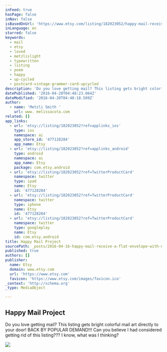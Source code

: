 ```yaml
---
inFeed: true
hasPage: false
inNav: false
isBasedOnUrl: 'https://www.etsy.com/listing/182023052/happy-mail-receive-a-flat-envelope-with?ref=listing-shop-header-1'
inLanguage: en
starred: false
keywords:
  - mail
  - etsy
  - loved
  - metzlislight
  - typewritten
  - listing
  - poem
  - happy
  - up-cycled
  - postcard-vintage-grammer-card-upcycled
description: 'Do you love getting mail? This listing gets bright colorful mail art directly to your door! BACK BY POPULAR DEMAND!!! Can you believe I had considered getting rid of this listing??? I know, what was I thinking?'
datePublished: '2016-04-20T04:48:23.064Z'
dateModified: '2016-04-20T04:48:18.509Z'
author:
  - name: 'Metzli Smith '
    url: www. melissacota.com
related: []
app_links:
  - url: 'etsy://listing/182023052?ref=applinks_ios'
    type: ios
    namespace: ai
    app_store_id: '477128284'
    app_name: Etsy
  - url: 'etsy://listing/182023052?ref=applinks_android'
    type: android
    namespace: ai
    app_name: Etsy
    package: com.etsy.android
  - url: 'etsy://listing/182023052?ref=TwitterProductCard'
    namespace: twitter
    type: ipad
    name: Etsy
    id: '477128284'
  - url: 'etsy://listing/182023052?ref=TwitterProductCard'
    namespace: twitter
    type: iphone
    name: Etsy
    id: '477128284'
  - url: 'etsy://listing/182023052?ref=TwitterProductCard'
    namespace: twitter
    type: googleplay
    name: Etsy
    id: com.etsy.android
title: Happy Mail Project
sourcePath: _posts/2016-04-16-happy-mail-receive-a-flat-envelope-with-up-to-one-oz-of-eph.md
published: true
authors: []
publisher:
  name: Etsy
  domain: www.etsy.com
  url: 'https://www.etsy.com'
  favicon: 'https://www.etsy.com/images/favicon.ico'
_context: 'http://schema.org'
_type: MediaObject

---
```

<article style=""><h1>Happy Mail Project</h1><p>Do you love getting mail? This listing gets bright colorful mail art directly to your door! BACK BY POPULAR DEMAND!!! Can you believe I had considered getting rid of this listing??? I know, what was I thinking?</p><img src="https://s3-us-west-2.amazonaws.com/the-grid-img/p/0d6f2806f49076e58fe6e88a14e039ba76b8a85f.jpg" /></article>